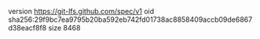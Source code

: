 version https://git-lfs.github.com/spec/v1
oid sha256:29f9bc7ea9795b20ba592eb742fd01738ac8858409accb09de6867d38eacf8f8
size 8468
